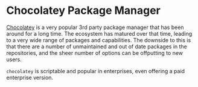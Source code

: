 # Chocolatey Package Manager

[Chocolatey](https://docs.chocolatey.org/en-us/) is a very popular 3rd party package manager that has been around for a long time. The ecosystem has matured over that time, leading to a very wide range of packages and capabilities. The downside to this is that there are a number of unmaintained and out of date packages in the repositories, and the sheer number of options can be offputting to new users.

`chocolatey` is scriptable and popular in enterprises, even offering a paid enterprise version.
